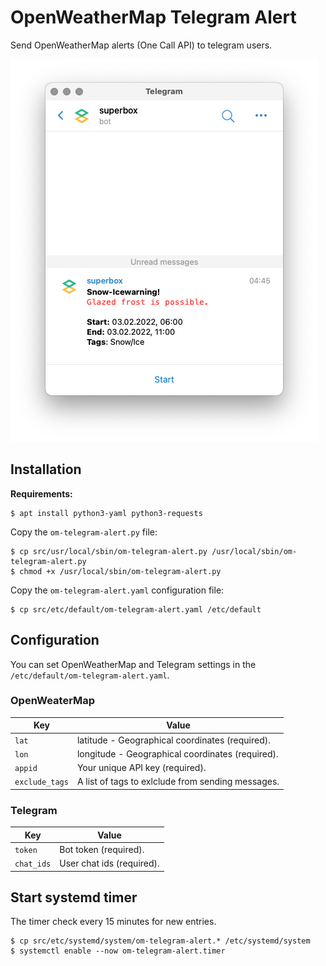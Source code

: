 # OpenWeatherMap Telegram Alert

Send OpenWeatherMap alerts (One Call API) to telegram users.

![Features](assets/screenshot.png)

## Installation

**Requirements:**

```shell
$ apt install python3-yaml python3-requests
```

Copy the `om-telegram-alert.py` file:

```shell
$ cp src/usr/local/sbin/om-telegram-alert.py /usr/local/sbin/om-telegram-alert.py
$ chmod +x /usr/local/sbin/om-telegram-alert.py
```

Copy the `om-telegram-alert.yaml` configuration file:

```shell
$ cp src/etc/default/om-telegram-alert.yaml /etc/default
```

## Configuration

You can set OpenWeatherMap and Telegram settings in the `/etc/default/om-telegram-alert.yaml`.

### OpenWeaterMap

| Key            | Value                                              |
|----------------|----------------------------------------------------|
| `lat`          | latitude - Geographical coordinates (required).    |
| `lon`          | longitude - Geographical coordinates (required).   |
| `appid`        | Your unique API key (required).                    |
| `exclude_tags` | A list of tags to exlclude from sending messages. |

### Telegram

| Key        | Value                     |
|------------|---------------------------|
| `token`    | Bot token (required).     |
| `chat_ids` | User chat ids (required). |

## Start systemd timer

The timer check every 15 minutes for new entries.

```shell
$ cp src/etc/systemd/system/om-telegram-alert.* /etc/systemd/system
$ systemctl enable --now om-telegram-alert.timer
```
